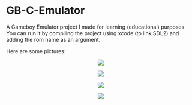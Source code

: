 # GB-C-Emulator

A Gameboy Emulator project I made for learning (educational) purposes. You can run it by compiling the project using xcode (to link SDL2) and adding the rom name as an argument.

Here are some pictures:
<p align="center">
  <img src="https://puu.sh/CeLp9/2d23ad8c8a.png">
</p>
<p align="center">
  <img src="https://puu.sh/CeLoE/559410fa4c.png">
</p>
<p align="center">
  <img src="https://puu.sh/CeLpt/ae1d0fa468.png">
</p>
<p align="center">
  <img src="https://puu.sh/CeLqN/c2fa03379a.png">
</p>
